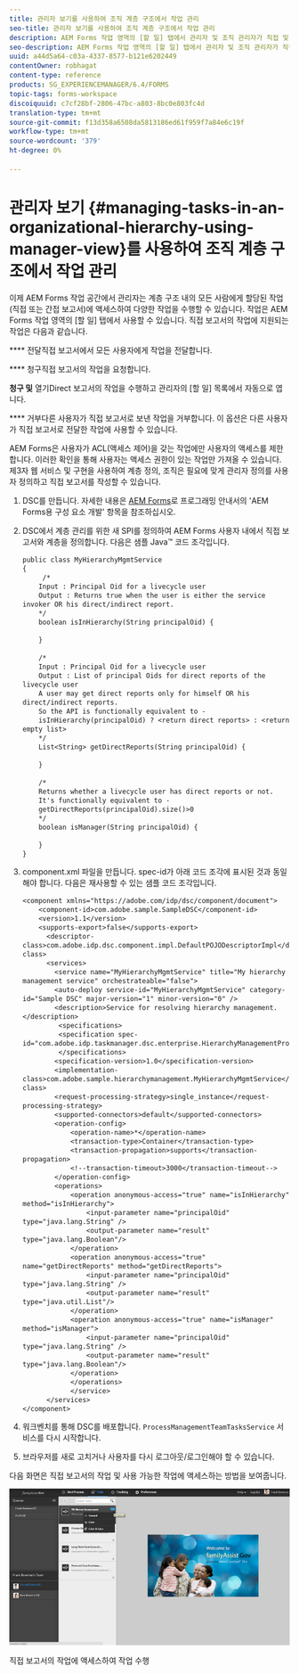 ```yaml
---
title: 관리자 보기를 사용하여 조직 계층 구조에서 작업 관리
seo-title: 관리자 보기를 사용하여 조직 계층 구조에서 작업 관리
description: AEM Forms 작업 영역의 [할 일] 탭에서 관리자 및 조직 관리자가 직접 및 간접 보고서의 작업에 액세스하고 작업할 수 있는 방법입니다.
seo-description: AEM Forms 작업 영역의 [할 일] 탭에서 관리자 및 조직 관리자가 직접 및 간접 보고서의 작업에 액세스하고 작업할 수 있는 방법입니다.
uuid: a44d5a64-c03a-4337-8577-b121e6202449
contentOwner: robhagat
content-type: reference
products: SG_EXPERIENCEMANAGER/6.4/FORMS
topic-tags: forms-workspace
discoiquuid: c7cf28bf-2806-47bc-a803-8bc0e803fc4d
translation-type: tm+mt
source-git-commit: f13d358a6508da5813186ed61f959f7a84e6c19f
workflow-type: tm+mt
source-wordcount: '379'
ht-degree: 0%

---
```



# 관리자 보기 {#managing-tasks-in-an-organizational-hierarchy-using-manager-view}를 사용하여 조직 계층 구조에서 작업 관리

이제 AEM Forms 작업 공간에서 관리자는 계층 구조 내의 모든 사람에게 할당된 작업(직접 또는 간접 보고서)에 액세스하여 다양한 작업을 수행할 수 있습니다. 작업은 AEM Forms 작업 영역의 [할 일] 탭에서 사용할 수 있습니다. 직접 보고서의 작업에 지원되는 작업은 다음과 같습니다.

**** 전달직접 보고서에서 모든 사용자에게 작업을 전달합니다.

**** 청구직접 보고서의 작업을 요청합니다.

**청구 및** 열기Direct 보고서의 작업을 수행하고 관리자의 [할 일] 목록에서 자동으로 엽니다.

**** 거부다른 사용자가 직접 보고서로 보낸 작업을 거부합니다. 이 옵션은 다른 사용자가 직접 보고서로 전달한 작업에 사용할 수 있습니다.

AEM Forms은 사용자가 ACL(액세스 제어)을 갖는 작업에만 사용자의 액세스를 제한합니다. 이러한 확인을 통해 사용자는 액세스 권한이 있는 작업만 가져올 수 있습니다. 제3자 웹 서비스 및 구현을 사용하여 계층 정의, 조직은 필요에 맞게 관리자 정의를 사용자 정의하고 직접 보고서를 작성할 수 있습니다.

1. DSC를 만듭니다. 자세한 내용은 [AEM Forms](https://www.adobe.com/go/learn_aemforms_programming_63)로 프로그래밍 안내서의 &#39;AEM Forms용 구성 요소 개발&#39; 항목을 참조하십시오.
1. DSC에서 계층 관리를 위한 새 SPI를 정의하여 AEM Forms 사용자 내에서 직접 보고서와 계층을 정의합니다. 다음은 샘플 Java™ 코드 조각입니다.

   ```as3
   public class MyHierarchyMgmtService 
   { 
        /*
       Input : Principal Oid for a livecycle user
       Output : Returns true when the user is either the service invoker OR his direct/indirect report.
       */
       boolean isInHierarchy(String principalOid) {
   
       }
   
       /* 
       Input : Principal Oid for a livecycle user
       Output : List of principal Oids for direct reports of the livecycle user
       A user may get direct reports only for himself OR his direct/indirect reports.
       So the API is functionally equivalent to - 
       isInHierarchy(principalOid) ? <return direct reports> : <return empty list>
       */
       List<String> getDirectReports(String principalOid) {
   
       }
   
       /* 
       Returns whether a livecycle user has direct reports or not.
       It's functionally equivalent to -
       getDirectReports(principalOid).size()>0
       */
       boolean isManager(String principalOid) {
   
       }  
   }
   ```

1. component.xml 파일을 만듭니다. spec-id가 아래 코드 조각에 표시된 것과 동일해야 합니다. 다음은 재사용할 수 있는 샘플 코드 조각입니다.

   ```as3
   <component xmlns="https://adobe.com/idp/dsc/component/document"> 
       <component-id>com.adobe.sample.SampleDSC</component-id> 
       <version>1.1</version> 
       <supports-export>false</supports-export> 
         <descriptor-class>com.adobe.idp.dsc.component.impl.DefaultPOJODescriptorImpl</descriptor-class> 
         <services> 
           <service name="MyHierarchyMgmtService" title="My hierarchy management service" orchestrateable="false"> 
           <auto-deploy service-id="MyHierarchyMgmtService" category-id="Sample DSC" major-version="1" minor-version="0" /> 
           <description>Service for resolving hierarchy management.</description> 
            <specifications> 
            <specification spec-id="com.adobe.idp.taskmanager.dsc.enterprise.HierarchyManagementProvider"/> 
            </specifications> 
           <specification-version>1.0</specification-version> 
           <implementation-class>com.adobe.sample.hierarchymanagement.MyHierarchyMgmtService</implementation-class> 
           <request-processing-strategy>single_instance</request-processing-strategy> 
           <supported-connectors>default</supported-connectors> 
           <operation-config> 
               <operation-name>*</operation-name> 
               <transaction-type>Container</transaction-type> 
               <transaction-propagation>supports</transaction-propagation> 
               <!--transaction-timeout>3000</transaction-timeout--> 
           </operation-config> 
           <operations> 
               <operation anonymous-access="true" name="isInHierarchy" method="isInHierarchy"> 
                   <input-parameter name="principalOid" type="java.lang.String" /> 
                   <output-parameter name="result" type="java.lang.Boolean"/> 
               </operation> 
               <operation anonymous-access="true" name="getDirectReports" method="getDirectReports"> 
                   <input-parameter name="principalOid" type="java.lang.String" /> 
                   <output-parameter name="result" type="java.util.List"/> 
               </operation> 
               <operation anonymous-access="true" name="isManager" method="isManager"> 
                   <input-parameter name="principalOid" type="java.lang.String" /> 
                   <output-parameter name="result" type="java.lang.Boolean"/> 
               </operation> 
               </operations> 
               </service> 
         </services>
   </component>
   ```

1. 워크벤치를 통해 DSC를 배포합니다. `ProcessManagementTeamTasksService` 서비스를 다시 시작합니다.
1. 브라우저를 새로 고치거나 사용자를 다시 로그아웃/로그인해야 할 수 있습니다.

다음 화면은 직접 보고서의 작업 및 사용 가능한 작업에 액세스하는 방법을 보여줍니다.

![cu_manager_view](assets/cu_manager_view.png)

직접 보고서의 작업에 액세스하여 작업 수행

